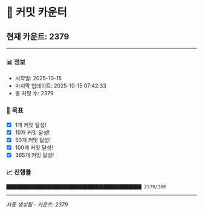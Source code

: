# 🔢 커밋 카운터

## 현재 카운트: 2379

---

### 📊 정보
- 시작일: 2025-10-15
- 마지막 업데이트: 2025-10-15 07:42:33
- 총 커밋 수: 2379

### 🎯 목표
- [x] 1개 커밋 달성!
- [x] 10개 커밋 달성!
- [x] 50개 커밋 달성!
- [x] 100개 커밋 달성!
- [x] 365개 커밋 달성!

### 📈 진행률
```
██████████████████████████████████████████████████ 2379/100
```

---
*자동 생성됨 - 카운트: 2379*
